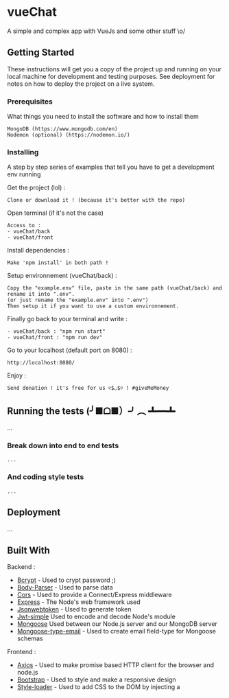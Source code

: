 # vueChat

A simple and complex app with VueJs and some other stuff \o/

## Getting Started

These instructions will get you a copy of the project up and running on your local machine for development and testing purposes. See deployment for notes on how to deploy the project on a live system.

### Prerequisites

What things you need to install the software and how to install them

```
MongoDB (https://www.mongodb.com/en)
Nodemon (optional) (https://nodemon.io/) 
```

### Installing

A step by step series of examples that tell you have to get a development env running

Get the project (lol) :

```
Clone or download it ! (because it's better with the repo)
```

Open terminal (if it's not the case)

```
Access to : 
- vueChat/back 
- vueChat/front
```
Install dependencies :

```
Make 'npm install' in both path !
```
Setup environnement (vueChat/back) :

```
Copy the "example.env" file, paste in the same path (vueChat/back) and rename it into ".env". 
(or just rename the "example.env" into ".env")
Then setup it if you want to use a custom environnement.
```
Finally go back to your terminal and write :

``` 
- vueChat/back : "npm run start"
- vueChat/front : "npm run dev"
```
Go to your localhost (default port on 8080) :

```
http://localhost:8080/
```
Enjoy : 

```
Send donation ! it's free for us ୧$◡$୨ ! #giveMeMoney
```

<!-- End with an example of getting some data out of the system or using it for a little demo -->

## Running the tests (╯■ᗝ■）╯︵ ┻━┻

<!-- Explain how to run the automated tests for this system -->
... 

### Break down into end to end tests

<!-- Explain what these tests test and why -->

```
...
```

### And coding style tests

<!-- Explain what these tests test and why -->

```
...
```

## Deployment

<!-- Add additional notes about how to deploy this on a live system -->
...

## Built With

Backend :

* [Bcrypt](https://www.bcrypt.fr/) - Used to crypt password ;)
* [Body-Parser](https://www.npmjs.com/package/body-parser-json) - Used to parse data
* [Cors](https://www.npmjs.com/package/cors) - Used to provide a Connect/Express middleware
* [Express](http://expressjs.com/) - The Node's web framework used
* [Jsonwebtoken](https://jwt.io/) - Used to generate token
* [Jwt-simple](https://www.npmjs.com/package/jwt-simple) Used to encode and decode Node's module
* [Mongoose](http://mongoosejs.com/) Used between our Node.js server and our MongoDB server
* [Mongoose-type-email](https://www.npmjs.com/package/mongoose-type-email) - Used to create email field-type for Mongoose schemas

Frontend :

* [Axios](https://github.com/axios/axios) - Used to make promise based HTTP client for the browser and node.js 
* [Bootstrap](https://getbootstrap.com/) - Used to style and make a responsive design
* [Style-loader](https://github.com/webpack-contrib/style-loader) - Used to add CSS to the DOM by injecting a <style> tag
* [Sweetalert2](https://sweetalert2.github.io/) - Used to make sweet alert ~
* [Vue](https://fr.vuejs.org/index.html) - The web framework used
* [Vue-axios](https://www.npmjs.com/package/vue-axios) - A small wrapper for integrating axios to Vuejs
* [Vue-ressource](https://www.npmjs.com/package/vue-resource-2) - Resource plugin for Vue.js
* [Vue-router](https://github.com/vuejs/vue-router) - Used to create Vue.js routes
* [Vuex](https://github.com/vuejs/vuex) - Centralized State Management for Vue.js
* [Esri-leaflet-geocoder](https://github.com/Esri/esri-leaflet-geocoder) - Used to geolocate's details
* [VuePictureInput](https://www.npmjs.com/package/vue-picture-input) - Used to upload picture in Vue.js


## Contributing

<!-- Please read [CONTRIBUTING.md](https://gist.github.com/PurpleBooth/b24679402957c63ec426) for details on our code of conduct, and the process for submitting pull requests to us. -->

You can contribute for 5$/day (ง$Ѡ$)ง

## Versioning

<!-- We use [SemVer](http://semver.org/) for versioning. For the versions available, see the [tags on this repository](https://github.com/your/project/tags).  -->

No versioning for the moment ...

## Authors

* **Loïc Aublet** <!-- - *Initial work* - [PurpleBooth](https://github.com/PurpleBooth) -->

<!-- See also the list of [contributors](https://github.com/your/project/contributors) who participated in this project. -->

* **Kévin Beauguet** <!-- - *Initial work* - [PurpleBooth](https://github.com/PurpleBooth) -->

<!-- See also the list of [contributors](https://github.com/your/project/contributors) who participated in this project. -->

## License

<!-- This project is licensed under the MIT License - see the [LICENSE.md](LICENSE.md) file for details -->

This project is licensed under the Moulinex License (∩⏒ ³⏒)⊃━☆ﾟ.* - see google for details

## Acknowledgments

* Hat tip to anyone who's code was used
* Inspiration
* etc

